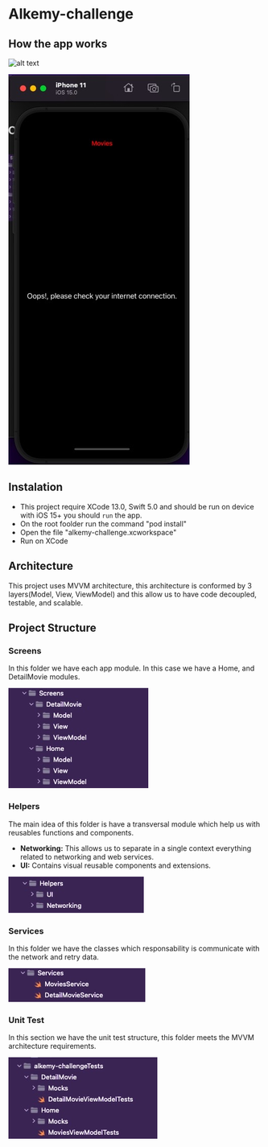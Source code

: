 # Alkemy-challenge

## How the app works

![alt text](https://github.com/MaryAngelFv/alkemy-challenge/blob/main/Screenshots/AppWorkingVideo.gif)

![alt text](https://github.com/MaryAngelFv/alkemy-challenge/blob/main/Screenshots/ErrorCapture.jpg)

## Instalation
- This project require XCode 13.0, Swift 5.0 and should be run on device with iOS 15+
you should `run` the app.
- On the root foolder run the command "pod install"
- Open the file "alkemy-challenge.xcworkspace"
- Run on XCode

## Architecture
This project uses MVVM architecture, this architecture is conformed by 3 layers(Model, View, ViewModel) and this allow us to have code decoupled, testable, and scalable.

## Project Structure

### Screens
In this folder we have each app module. In this case we have a Home, and DetailMovie modules.

![alt text](https://github.com/MaryAngelFv/alkemy-challenge/blob/main/Screenshots/ScreenCapture.jpg)

### Helpers
The main idea of this folder is have a transversal module which help us with reusables functions and components.
- **Networking:** This allows us to separate in a single context everything related to networking and web services. 
- **UI:** Contains visual reusable components and extensions.

![alt text](https://github.com/MaryAngelFv/alkemy-challenge/blob/main/Screenshots/HelpersCapture.jpg)

### Services
In this folder we have the classes which responsability is communicate with the network and retry data.

![alt text](https://github.com/MaryAngelFv/alkemy-challenge/blob/main/Screenshots/ServiceCapture.jpg)

### Unit Test
In this section we have the unit test structure, this folder meets the MVVM architecture requirements.

![alt text](https://github.com/MaryAngelFv/alkemy-challenge/blob/main/Screenshots/UnitTestCapture.jpg)
